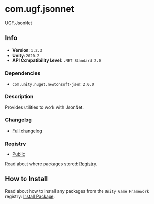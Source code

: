 # com.ugf.jsonnet

UGF.JsonNet

## Info

- **Version**: `1.2.3`
- **Unity**: `2020.2`
- **API Compatibility Level**: `.NET Standard 2.0`

### Dependencies

- `com.unity.nuget.newtonsoft-json`: `2.0.0`


### Description

Provides utilities to work with JsonNet.

### Changelog

- [Full changelog](changelog.md)

### Registry

- [Public](https://bintray.com/unity-game-framework/public)

Read about where packages stored: [Registry](https://github.com/unity-game-framework/organization/blob/master/docs/registry.md).

## How to Install

Read about how to install any packages from the `Unity Game Framework` registry: [Install Package](https://github.com/unity-game-framework/organization/blob/master/docs/install-packages.md).
